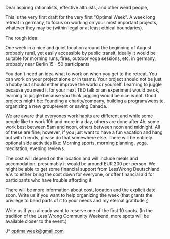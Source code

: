 Dear aspiring rationalists, effective altruists, and other weird people,

This is the very first draft for the very first "Optimal Week". A week long retreat in germany, to focus on working on your most important projects, whatever they may be (within legal or at least ethical boundaries).

The rough idea:

One week in a nice and quiet location around the beginning of August
probably rural, yet easily accessible by public transit, ideally it would be suitable for morning runs, fires, outdoor yoga sessions, etc.
in germany, probably near Berlin
15 - 50 participants

You don't need an idea what to work on when you get to the retreat.
You can work on your project alone or in teams.
Your project should not be just a hobby but should either improve the world or yourself.
Learning to juggle because you need it for your next TED talk or an experiment would be ok, learning to juggle because you think juggling would be nice is not.
Good projects might be: Founding a charity/company, building a program/website, organizing a new group/event or saving Canada. 

We are aware that everyones work habits are different and while some people like to work 10h and more in a day, others are done after 4h, some work best between 5am and noon, others between noon and midnight.
All of these are fine; however, if you just want to have a fun vacation and hang out with friends, please do that somewhere else.
There will be entirely optional side activities like: Morning sports, morning planning, yoga, meditation, evening reviews. 

The cost will depend on the location and will include meals and accomodation, presumably it would be around EUR 200 per person.
We might be able to get some financial support from LessWrong Deutschland e.V. to either bring the cost down for everyone, or offer financial aid for participants who have trouble affording it.

There will be more information about cost, location and the explicit date soon.
Write us if you want to help organizing the week (that grants the privilege to bend parts of it to your needs and my eternal gratitude ;)

Write us if you already want to reserve one of the first 10 spots.
(In the tradition of the Less Wrong Community Weekend, more spots will be available closer to the event.)

J*
optimalweek@gmail.com
